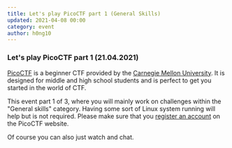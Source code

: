 ```yaml
---
title: Let's play PicoCTF part 1 (General Skills) 
updated: 2021-04-08 00:00
category: event
author: h0ng10
---
```


### Let's play PicoCTF part 1 (21.04.2021)

[PicoCTF](https://picoctf.org/) is a beginner CTF provided by the [Carnegie Mellon University](https://www.cmu.edu/). It is designed for middle and high school students and is perfect to get you started in the world of CTF. 

This event part 1 of 3, where you will mainly work on challenges within the "General skills" category. 
Having some sort of Linux system running will help but is not required. Please make sure
that you [register an account](https://play.picoctf.org/register) on the PicoCTF website.

Of course you can also just watch and chat.

